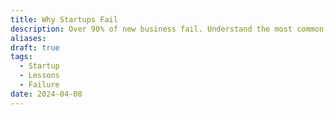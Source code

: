 ```yaml
---
title: Why Startups Fail
description: Over 90% of new business fail. Understand the most common reasons why most startups fail. Understanding failure helps us avoid making same mistakes
aliases: 
draft: true
tags:
  - Startup
  - Lessons
  - Failure
date: 2024-04-08
---
```

